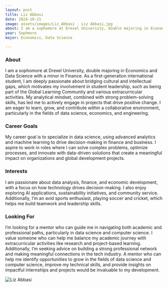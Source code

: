 ```yaml
---
layout: post
title: Liz Abbasi 
date: 2024-10-21
image: assets/images/Liz_Abbasi - Liz Abbasi.jpg
about: I am a sophomore at Drexel University, double majoring in Economics and Data Science with a minor in Finance. As a first-generation international student, I am deeply passionate about bridging cultural and intellectual gaps, which motivates my involvement in student leadership, such as being part of the Global Learning Community and various extracurricular activities. My analytical mindset, combined with strong problem-solving skills, has led me to actively engage in projects that drive positive change. I am eager to learn, grow, and contribute within a collaborative environment, particularly in the fields of data science, economics, and engineering.
year: Sophmore
major: Economics, Data Science

---
```


### About

I am a sophomore at Drexel University, double majoring in Economics and Data Science with a minor in Finance. As a first-generation international student, I am deeply passionate about bridging cultural and intellectual gaps, which motivates my involvement in student leadership, such as being part of the Global Learning Community and various extracurricular activities. My analytical mindset, combined with strong problem-solving skills, has led me to actively engage in projects that drive positive change. I am eager to learn, grow, and contribute within a collaborative environment, particularly in the fields of data science, economics, and engineering.

### Career Goals

My career goal is to specialize in data science, using advanced analytics and machine learning to drive decision-making in finance and business. I aspire to work in roles where I can solve complex problems, optimize processes, and innovate with data-driven solutions that create a meaningful impact on organizations and global development projects.

### Interests

I am passionate about data analysis, finance, and economic development, with a focus on how technology drives decision-making. I also enjoy exploring AI applications, sustainability initiatives, and community service. Additionally, I’m an avid sports enthusiast, playing soccer and cricket, which helps me build teamwork and leadership skills.

### Looking For

I’m looking for a mentor who can guide me in navigating both academic and professional paths, particularly in data science and computer science. I value someone who can help me balance my academic journey with extracurricular activities like research and project-based learning. Additionally, I’m seeking advice on building a strong professional network and making meaningful connections in the tech industry. A mentor who can help me identify opportunities to grow in the fields of data science and computer science, improve my technical skills, and provide insights on impactful internships and projects would be invaluable to my development.

<div class="text-center my-5">
    <img src="https://sase-drexel.github.io/mentorship-2024/assets/images/Liz_Abbasi - Liz Abbasi.jpg" alt="Liz Abbasi" class="rounded post-img" />
</div>
